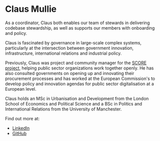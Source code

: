 # Claus Mullie

As a coordinator, Claus both enables our team of stewards in delivering codebase stewardship, as well as supports our members with onboarding and policy.

Claus is fascinated by governance in large-scale complex systems, particularly at the intersection between government innovation, infrastructure, international relations and industrial policy.

Previously, Claus was project and community manager for the [SCORE project](https://score.community/), helping public sector organizations work together openly. He has also consulted governments on opening up and innovating their procurement processes and has worked at the European Commission's to develop policy and innovation agendas for public sector digitalisation at a European level.

Claus holds an MSc in Urbanisation and Development from the London School of Economics and Political Science and a BSc in Politics and International Relations from the University of Manchester.

Find out more at:

* [LinkedIn](https://www.linkedin.com/in/clausmullie)
* [GitHub](https://github.com/clausmullie)
